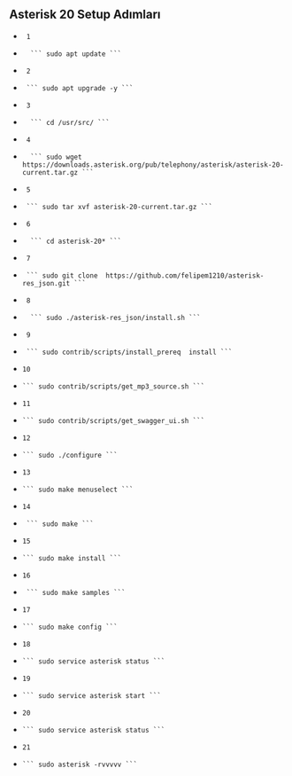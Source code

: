 ## Asterisk 20 Setup Adımları 


-	   1 
-	    ``` sudo apt update ```
-	   2  
-	   ``` sudo apt upgrade -y ```
-	   3 
-	    ``` cd /usr/src/ ```
-	   4 
-	    ``` sudo wget https://downloads.asterisk.org/pub/telephony/asterisk/asterisk-20-current.tar.gz ```
-	   5  
-	   ``` sudo tar xvf asterisk-20-current.tar.gz ```
-	   6 
-	    ``` cd asterisk-20* ```
-	   7  
-	   ``` sudo git clone  https://github.com/felipem1210/asterisk-res_json.git ```
-	   8 
-	    ``` sudo ./asterisk-res_json/install.sh ```
-	   9  
-	   ``` sudo contrib/scripts/install_prereq  install ```
-	  10  
-	  ``` sudo contrib/scripts/get_mp3_source.sh ```
-	  11  
-	  ``` sudo contrib/scripts/get_swagger_ui.sh ```
-	  12  
-	  ``` sudo ./configure ```
-	  13  
-	  ``` sudo make menuselect ```
-	  14 
-	   ``` sudo make ```
-	  15  
-	  ``` sudo make install ```
-	  16 
-	   ``` sudo make samples ```
-	  17  
-	  ``` sudo make config ```
-	  18  
-	  ``` sudo service asterisk status ```
-	  19  
-	  ``` sudo service asterisk start ```
-	  20  
-	  ``` sudo service asterisk status ```
-	  21  
-	  ``` sudo asterisk -rvvvvv ```
